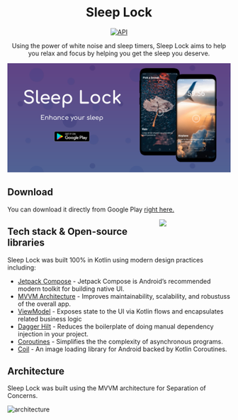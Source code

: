 <h1 align="center">Sleep Lock</h1>

<p align="center">
  <a href="https://android-arsenal.com/api?level=21"><img alt="API" src="https://img.shields.io/badge/API-21%2B-brightgreen.svg?style=flat"/></a>
</p>

<p align="center">
Using the power of white noise and sleep timers, Sleep Lock aims to help you relax and focus by helping you get the sleep you deserve.

<p align="center">
<img src= "/app/preview/sleep_lock_feature_graphic.png"/>
</p>


## Download
You can download it directly from Google Play [right here.](https://play.google.com/store/apps/details?id=com.harrison.sleeplock&pli=1)

<img src="/app/preview/sleep-lock-preview-gif.gif" align="right" width="32%"/>

## Tech stack & Open-source libraries

Sleep Lock was built 100% in Kotlin using modern design practices including:

- [Jetpack Compose](https://developer.android.com/jetpack/compose) - Jetpack Compose is Android’s recommended modern toolkit for building native UI.
- [MVVM Architecture](https://developer.android.com/topic/architecture#modern-app-architecture) - Improves maintainability, scalability, and robustuss of the overall app.
- [ViewModel](https://developer.android.com/topic/libraries/architecture/viewmodel) - Exposes state to the UI via Kotlin flows and encapsulates related business logic
- [Dagger Hilt](https://developer.android.com/training/dependency-injection/hilt-android) - Reduces the boilerplate of doing manual dependency injection in your project.
- [Coroutines](https://kotlinlang.org/docs/coroutines-overview.html) - Simplifies the the complexity of asynchronous programs.
- [Coil](https://coil-kt.github.io/coil/) - An image loading library for Android backed by Kotlin Coroutines.

## Architecture
Sleep Lock was built using the MVVM architecture for Separation of Concerns.

![architecture](https://cdn-images-1.medium.com/max/1200/1*KnYBBZIDDeg4zVDDEcLw2A.png)
